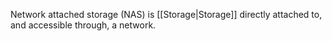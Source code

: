 Network attached storage (NAS) is [[Storage|Storage]] directly attached to, and accessible through, a network.